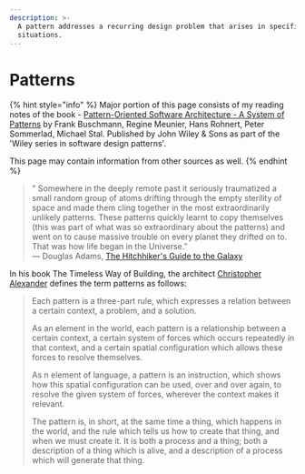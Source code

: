 ```yaml
---
description: >-
  A pattern addresses a recurring design problem that arises in specific design
  situations.
---
```


# Patterns

{% hint style="info" %}
Major portion of this page consists of my reading notes of the book -  [Pattern-Oriented Software Architecture - A System of Patterns](https://amzn.to/3dxC4R2) by Frank Buschmann, Regine Meunier, Hans Rohnert, Peter Sommerlad, Michael Stal. Published by John Wiley & Sons as part of the 'Wiley series in software design patterns'.&#x20;

This page may contain information from other sources as well.&#x20;
{% endhint %}

> " Somewhere in the deeply remote past it seriously traumatized a small random group of atoms drifting through the empty sterility of space and made them cling together in the most extraordinarily unlikely patterns. These patterns quickly learnt to copy themselves (this was part of what was so extraordinary about the patterns) and went on to cause massive trouble on every planet they drifted on to. That was how life began in the Universe.”\
> &#x20;― Douglas Adams, [The Hitchhiker's Guide to the Galaxy](https://en.wikipedia.org/wiki/The\_Hitchhiker's\_Guide\_to\_the\_Galaxy)

In his book The Timeless Way of Building, the architect [Christopher Alexander](https://en.wikipedia.org/wiki/Christopher\_Alexander) defines the term patterns as follows:

> Each pattern is a three-part rule, which expresses a relation between a certain context, a problem, and a solution.&#x20;
>
> As an element in the world, each pattern is a relationship between a certain context, a certain system of forces which occurs repeatedly in that context, and a certain spatial configuration which allows these forces to resolve themselves.&#x20;
>
> As n element of language, a pattern is an instruction, which shows how this spatial configuration can be used, over and over again, to resolve the given system of forces, wherever the context makes it relevant.
>
> The pattern is, in short, at the same time a thing, which happens in the world, and the rule which tells us how to create that thing, and when we must create it. It is both a process and a thing;  both a description of a thing which is alive, and a description of a process which will generate that thing.

